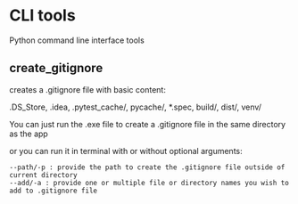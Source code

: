 # CLI tools

Python command line interface tools

## create_gitignore
creates a .gitignore file with basic content: 

.DS_Store, .idea, .pytest_cache/, pycache/, *.spec, build/, dist/, venv/

You can just run the .exe file to create a .gitignore file in the same directory as the app 

or you can run it in terminal with or without optional arguments:
```
--path/-p : provide the path to create the .gitignore file outside of current directory
--add/-a : provide one or multiple file or directory names you wish to add to .gitignore file
```
